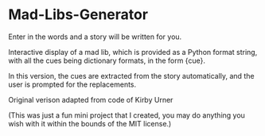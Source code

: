 # Mad-Libs-Generator
Enter in the words and a story will be written for you.

Interactive display of a mad lib, which is provided as a Python format string,
with all the cues being dictionary formats, in the form {cue}.

In this version, the cues are extracted from the story automatically,
and the user is prompted for the replacements.

Original verison adapted from code of Kirby Urner

(This was just a fun mini project that I created, you may do anything you wish with it within the bounds of the MIT license.)
